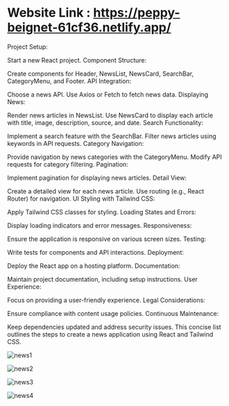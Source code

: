 # Website Link : https://peppy-beignet-61cf36.netlify.app/

Project Setup:

Start a new React project.
Component Structure:

Create components for Header, NewsList, NewsCard, SearchBar, CategoryMenu, and Footer.
API Integration:

Choose a news API.
Use Axios or Fetch to fetch news data.
Displaying News:

Render news articles in NewsList.
Use NewsCard to display each article with title, image, description, source, and date.
Search Functionality:

Implement a search feature with the SearchBar.
Filter news articles using keywords in API requests.
Category Navigation:

Provide navigation by news categories with the CategoryMenu.
Modify API requests for category filtering.
Pagination:

Implement pagination for displaying news articles.
Detail View:

Create a detailed view for each news article.
Use routing (e.g., React Router) for navigation.
UI Styling with Tailwind CSS:

Apply Tailwind CSS classes for styling.
Loading States and Errors:

Display loading indicators and error messages.
Responsiveness:

Ensure the application is responsive on various screen sizes.
Testing:

Write tests for components and API interactions.
Deployment:

Deploy the React app on a hosting platform.
Documentation:

Maintain project documentation, including setup instructions.
User Experience:

Focus on providing a user-friendly experience.
Legal Considerations:

Ensure compliance with content usage policies.
Continuous Maintenance:

Keep dependencies updated and address security issues.
This concise list outlines the steps to create a news application using React and Tailwind CSS.


![news1](https://github.com/arasuramanan/news_frontend/assets/102941390/e2f3383d-efa7-4567-9c5f-f9f337a066f1)

![news2](https://github.com/arasuramanan/news_frontend/assets/102941390/dea14dd6-9fc7-4f3f-b002-ace85d012d0d)

![news3](https://github.com/arasuramanan/news_frontend/assets/102941390/334cacba-f6ae-4d96-a823-06b151842a73)

![news4](https://github.com/arasuramanan/news_frontend/assets/102941390/01457eeb-b2c2-4cf6-bd42-aad3afa41eba)
